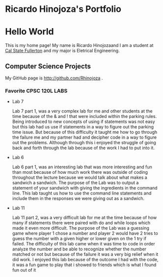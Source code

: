 
# Ricardo Hinojoza's Portfolio

# Hello World

This is my home page! My name is Ricardo Hinojozaand I am a student at [Cal State Fullerton](http://www.fullerton.edu/) and my major is Eletrical Engineering.

## Computer Science Projects

My GitHub page is http://github.com/Rhinojoza .

### Favorite CPSC 120L LABS

* Lab 7

    Lab 7 part 1, was a very complex lab for me and other students at the time because of the & and ! that were included within the parking rules. Being introduced to new concepts of using if statements was not easy but this lab had us use if statements in a way to figure out the parking time issue. But because of this difficulty it taught me how to go through the failure me and my partner had and decipher code in a way to figure out the problems. Although through this i enjoyed the struggle of going back and forth through the lab because of the work I had to put into it.

* Lab 6

	Lab 6 part 1, was an interesting lab that was more interesting and fun than most because of how much work there was outside of coding throughout the lecture because we would talk about what makes a sandwich a sandwich. The purpose of the Lab was to output a statement of your sandwich with giving the ingredients in the command line. This lab taught us how to use the command line statements and include them in the responses we were giving out as a sandwich.

* Lab 11

	Lab 11 part 2, was a very difficult lab for me at the time because of how many if statements there were paired with do and while loops which made it even more difficult. The purpose of the Lab was a guessing game where player 1 chose a number and player 2 would have 2 tries to guess the number with a given higher or lower given on the 1 try if failed. The difficulty of this lab came when it was time to code in order analyze the number and be able to recognize whether the number matched or not but because of the failure it was a very big relief when it did work. I enjoyed this lab because of the outcome I had with the code, it was a fun game to play that i showed to friends which is what I found fun out of it